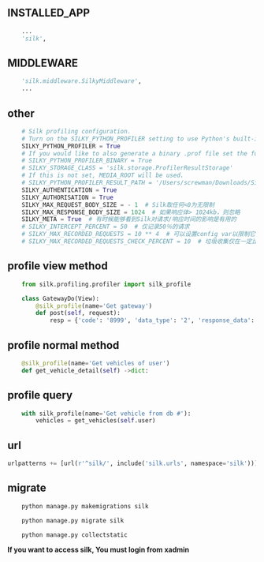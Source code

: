 ## INSTALLED_APP

```python
    ...
    'silk',
```

## MIDDLEWARE

```python
    'silk.middleware.SilkyMiddleware',
    ...
```

## other

```python
    # Silk profiling configuration.
    # Turn on the SILKY_PYTHON_PROFILER setting to use Python's built-in cProfile profiler.
    SILKY_PYTHON_PROFILER = True
    # If you would like to also generate a binary .prof file set the following:
    # SILKY_PYTHON_PROFILER_BINARY = True
    # SILKY_STORAGE_CLASS = 'silk.storage.ProfilerResultStorage'
    # If this is not set, MEDIA_ROOT will be used.
    # SILKY_PYTHON_PROFILER_RESULT_PATH = '/Users/screwman/Downloads/SilkUsage/profiles/'
    SILKY_AUTHENTICATION = True
    SILKY_AUTHORISATION = True
    SILKY_MAX_REQUEST_BODY_SIZE = - 1  # Silk取任何<0为无限制
    SILKY_MAX_RESPONSE_BODY_SIZE = 1024  # 如果响应体> 1024kb，则忽略
    SILKY_META = True  # 有时候能够看到Silk对请求/响应时间的影响是有用的
    # SILKY_INTERCEPT_PERCENT = 50  # 仅记录50％的请求
    # SILKY_MAX_RECORDED_REQUESTS = 10 ** 4  # 可以设置config var以限制它存储的请求/响应行的数量。
    # SILKY_MAX_RECORDED_REQUESTS_CHECK_PERCENT = 10  # 垃圾收集仅在一定比例的请求上运行以减少开销。可以使用此配置进行调整：
```

## profile view method

```python
    from silk.profiling.profiler import silk_profile

    class GatewayDo(View):
        @silk_profile(name='Get gateway')
        def post(self, request):
            resp = {'code': '8999', 'data_type': '2', 'response_data': '', 'msg': ''}
```

## profile normal method

```python
    @silk_profile(name='Get vehicles of user')
    def get_vehicle_detail(self) ->dict:
```

## profile query

```python
    with silk_profile(name='Get vehicle from db #'):
        vehicles = get_vehicles(self.user)
```

## url

```python
urlpatterns += [url(r'^silk/', include('silk.urls', namespace='silk'))]
```

## migrate

```python
    python manage.py makemigrations silk

    python manage.py migrate silk

    python manage.py collectstatic
```

<p class='tip'>
<strong>If you want to access silk, You must login from xadmin</strong>
<p>